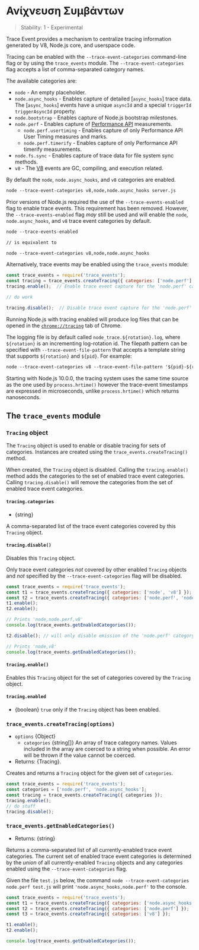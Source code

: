 # Ανίχνευση Συμβάντων

<!--introduced_in=v7.7.0-->

> Stability: 1 - Experimental

Trace Event provides a mechanism to centralize tracing information generated by V8, Node.js core, and userspace code.

Tracing can be enabled with the `--trace-event-categories` command-line flag or by using the `trace_events` module. The `--trace-event-categories` flag accepts a list of comma-separated category names.

The available categories are:

* `node` - An empty placeholder.
* `node.async_hooks` - Enables capture of detailed [`async_hooks`] trace data. The [`async_hooks`] events have a unique `asyncId` and a special `triggerId` `triggerAsyncId` property.
* `node.bootstrap` - Enables capture of Node.js bootstrap milestones.
* `node.perf` - Enables capture of [Performance API](perf_hooks.html) measurements. 
  * `node.perf.usertiming` - Enables capture of only Performance API User Timing measures and marks.
  * `node.perf.timerify` - Enables capture of only Performance API timerify measurements.
* `node.fs.sync` - Enables capture of trace data for file system sync methods.
* `v8` - The [V8](v8.html) events are GC, compiling, and execution related.

By default the `node`, `node.async_hooks`, and `v8` categories are enabled.

```txt
node --trace-event-categories v8,node,node.async_hooks server.js
```

Prior versions of Node.js required the use of the `--trace-events-enabled` flag to enable trace events. This requirement has been removed. However, the `--trace-events-enabled` flag *may* still be used and will enable the `node`, `node.async_hooks`, and `v8` trace event categories by default.

```txt
node --trace-events-enabled

// is equivalent to

node --trace-event-categories v8,node,node.async_hooks
```

Alternatively, trace events may be enabled using the `trace_events` module:

```js
const trace_events = require('trace_events');
const tracing = trace_events.createTracing({ categories: ['node.perf'] });
tracing.enable();  // Enable trace event capture for the 'node.perf' category

// do work

tracing.disable();  // Disable trace event capture for the 'node.perf' category
```

Running Node.js with tracing enabled will produce log files that can be opened in the [`chrome://tracing`](https://www.chromium.org/developers/how-tos/trace-event-profiling-tool) tab of Chrome.

The logging file is by default called `node_trace.${rotation}.log`, where `${rotation}` is an incrementing log-rotation id. The filepath pattern can be specified with `--trace-event-file-pattern` that accepts a template string that supports `${rotation}` and `${pid}`. For example:

```txt
node --trace-event-categories v8 --trace-event-file-pattern '${pid}-${rotation}.log' server.js
```

Starting with Node.js 10.0.0, the tracing system uses the same time source as the one used by `process.hrtime()` however the trace-event timestamps are expressed in microseconds, unlike `process.hrtime()` which returns nanoseconds.

## The `trace_events` module

<!-- YAML
added: v10.0.0
-->

### `Tracing` object

<!-- YAML
added: v10.0.0
-->

The `Tracing` object is used to enable or disable tracing for sets of categories. Instances are created using the `trace_events.createTracing()` method.

When created, the `Tracing` object is disabled. Calling the `tracing.enable()` method adds the categories to the set of enabled trace event categories. Calling `tracing.disable()` will remove the categories from the set of enabled trace event categories.

#### `tracing.categories`

<!-- YAML
added: v10.0.0
-->

* {string}

A comma-separated list of the trace event categories covered by this `Tracing` object.

#### `tracing.disable()`

<!-- YAML
added: v10.0.0
-->

Disables this `Tracing` object.

Only trace event categories *not* covered by other enabled `Tracing` objects and *not* specified by the `--trace-event-categories` flag will be disabled.

```js
const trace_events = require('trace_events');
const t1 = trace_events.createTracing({ categories: ['node', 'v8'] });
const t2 = trace_events.createTracing({ categories: ['node.perf', 'node'] });
t1.enable();
t2.enable();

// Prints 'node,node.perf,v8'
console.log(trace_events.getEnabledCategories());

t2.disable(); // will only disable emission of the 'node.perf' category

// Prints 'node,v8'
console.log(trace_events.getEnabledCategories());
```

#### `tracing.enable()`

<!-- YAML
added: v10.0.0
-->

Enables this `Tracing` object for the set of categories covered by the `Tracing` object.

#### `tracing.enabled`

<!-- YAML
added: v10.0.0
-->

* {boolean} `true` only if the `Tracing` object has been enabled.

### `trace_events.createTracing(options)`

<!-- YAML
added: v10.0.0
-->

* `options` {Object} 
  * `categories` {string[]} An array of trace category names. Values included in the array are coerced to a string when possible. An error will be thrown if the value cannot be coerced.
* Returns: {Tracing}.

Creates and returns a `Tracing` object for the given set of `categories`.

```js
const trace_events = require('trace_events');
const categories = ['node.perf', 'node.async_hooks'];
const tracing = trace_events.createTracing({ categories });
tracing.enable();
// do stuff
tracing.disable();
```

### `trace_events.getEnabledCategories()`

<!-- YAML
added: v10.0.0
-->

* Returns: {string}

Returns a comma-separated list of all currently-enabled trace event categories. The current set of enabled trace event categories is determined by the *union* of all currently-enabled `Tracing` objects and any categories enabled using the `--trace-event-categories` flag.

Given the file `test.js` below, the command `node --trace-event-categories node.perf test.js` will print `'node.async_hooks,node.perf'` to the console.

```js
const trace_events = require('trace_events');
const t1 = trace_events.createTracing({ categories: ['node.async_hooks'] });
const t2 = trace_events.createTracing({ categories: ['node.perf'] });
const t3 = trace_events.createTracing({ categories: ['v8'] });

t1.enable();
t2.enable();

console.log(trace_events.getEnabledCategories());
```